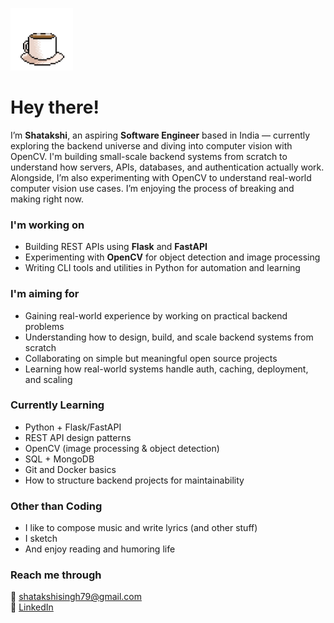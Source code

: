 <p>
  <img src="./assets/coffee.gif" alt="wave" width="100" /> 
  <h1>Hey there!</h1>
</p>

I’m **Shatakshi**, an aspiring **Software Engineer** based in India — currently exploring the backend universe and diving into computer vision with OpenCV.
I'm building small-scale backend systems from scratch to understand how servers, APIs, databases, and authentication actually work. Alongside, I’m also experimenting with OpenCV to understand real-world computer vision use cases. I’m enjoying the process of breaking and making right now.

### I'm working on

- Building REST APIs using **Flask** and **FastAPI**
- Experimenting with **OpenCV** for object detection and image processing
- Writing CLI tools and utilities in Python for automation and learning

### I'm aiming for

- Gaining real-world experience by working on practical backend problems
- Understanding how to design, build, and scale backend systems from scratch
- Collaborating on simple but meaningful open source projects
- Learning how real-world systems handle auth, caching, deployment, and scaling

### Currently Learning

- Python + Flask/FastAPI  
- REST API design patterns  
- OpenCV (image processing & object detection)  
- SQL + MongoDB  
- Git and Docker basics  
- How to structure backend projects for maintainability

### Other than Coding

- I like to compose music and write lyrics (and other stuff)
- I sketch
- And enjoy reading and humoring life

### Reach me through

📧 shatakshisingh79@gmail.com  
🔗 [LinkedIn](https://linkedin.com/in/shatakshe)
